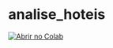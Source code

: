 # analise_hoteis
[![Abrir no Colab](https://colab.research.google.com/assets/colab-badge.svg)](https://colab.research.google.com/github/SEU_USUARIO/REPOSITORIO/blob/main/analise_precos_hoteis.ipynb)
